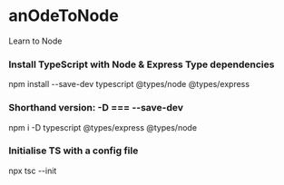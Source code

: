 # anOdeToNode
Learn to Node

### Install TypeScript with Node & Express Type dependencies
npm install --save-dev typescript @types/node @types/express
### Shorthand version: -D === --save-dev
npm i -D typescript @types/express @types/node

### Initialise TS with a config file
 npx tsc --init
